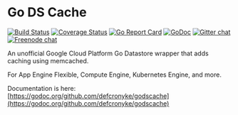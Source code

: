 # Go DS Cache  
  
[![Build Status](https://travis-ci.org/defcronyke/godscache.svg?branch=master)](https://travis-ci.org/defcronyke/godscache)
[![Coverage Status](https://coveralls.io/repos/github/defcronyke/godscache/badge.svg?branch=master&service=github)](https://coveralls.io/github/defcronyke/godscache?branch=master)
[![Go Report Card](https://goreportcard.com/badge/github.com/defcronyke/godscache)](https://goreportcard.com/report/github.com/defcronyke/godscache)
[![GoDoc](https://godoc.org/github.com/defcronyke/godscache?status.png)](https://godoc.org/github.com/defcronyke/godscache)
[![Gitter chat](https://badges.gitter.im/gitterHQ/gitter.png)](https://gitter.im/godscache/Lobby)
[![Freenode chat](https://img.shields.io/badge/chat-on%20freenode-brightgreen.svg)](https://webchat.freenode.net/?channels=#godscache)
  
An unofficial Google Cloud Platform Go Datastore wrapper that adds caching using memcached.  
  
For App Engine Flexible, Compute Engine, Kubernetes Engine, and more.  
  
Documentation is here: [https://godoc.org/github.com/defcronyke/godscache](https://godoc.org/github.com/defcronyke/godscache)  
